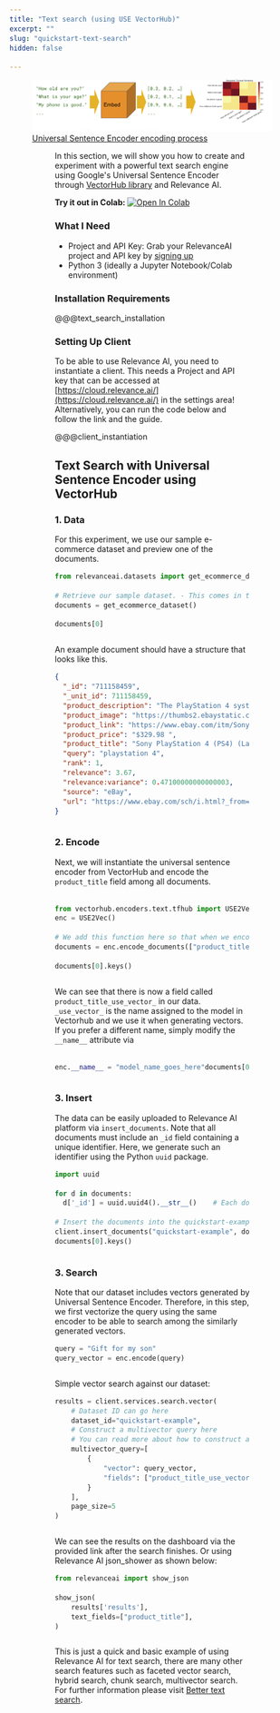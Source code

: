 ```yaml
---
title: "Text search (using USE VectorHub)"
excerpt: ""
slug: "quickstart-text-search"
hidden: false

---
```


<figure>
<img src="https://github.com/RelevanceAI/RelevanceAI-readme-docs/blob/v0.28.0/docs/GETTING_STARTED/example-applications/_assets/RelevanceAI_text_search.png?raw=true" 
     alt="RelevanceAI Text to Image"
     style="width: 100% vertical-align: middle"/> 
<figcaption>
<a href="https://tfhub.dev/google/universal-sentence-encoder/4">Universal Sentence Encoder encoding process</a>
</figcaption>

<figure>

In this section, we will show you how to create and experiment with a powerful text search engine using Google's Universal Sentence Encoder through [VectorHub library](https://github.com/RelevanceAI/vectorhub) and Relevance AI. 

**Try it out in Colab:** [![Open In Colab](https://colab.research.google.com/assets/colab-badge.svg)](https://colab.research.google.com/github/RelevanceAI/RelevanceAI-readme-docs/blob/v0.28.0/docs/GETTING_STARTED/example-applications/_notebooks/RelevanceAI_ReadMe_Quickstart_Text_Search.ipynb)


### What I Need
* Project and API Key: Grab your RelevanceAI project and API key by [signing up](https://cloud.relevance.ai/ )
* Python 3 (ideally a Jupyter Notebook/Colab environment)

### Installation Requirements


@@@text_search_installation


### Setting Up Client

To be able to use Relevance AI, you need to instantiate a client. This needs a Project and API key that can be accessed at [https://cloud.relevance.ai/](https://cloud.relevance.ai/) in the settings area! Alternatively, you can run the code below and follow the link and the guide.


@@@client_instantiation


## Text Search with Universal Sentence Encoder using VectorHub


### 1. Data

For this experiment, we use our sample e-commerce dataset and preview one of the documents.


```python Python (SDK)
from relevanceai.datasets import get_ecommerce_dataset

# Retrieve our sample dataset. - This comes in the form of a list of documents.
documents = get_ecommerce_dataset()

documents[0]
```
```python
```

An example document should have a structure that looks like this.



```json JSON
{
  "_id": "711158459",
  "_unit_id": 711158459,
  "product_description": "The PlayStation 4 system opens the door to an incredible journey through immersive new gaming worlds and a deeply connected gaming community. Step into living, breathing worlds where you are hero of your epic journey. Explore gritty urban environments, vast galactic landscapes, and fantastic historical settings brought to life on an epic scale, without limits. With an astounding launch lineup and over 180 games in development the PS4 system offers more top-tier blockbusters and inventive indie hits than any other next-gen console. The PS4 system is developer inspired, gamer focused. The PS4 system learns how you play and intuitively curates the content you use most often. Fire it up, and your PS4 system points the way to new, amazing experiences you can jump into alone or with friends. Create your own legend using a sophisticated, intuitive network built for gamers. Broadcast your gameplay live and direct to the world, complete with your commentary. Or immortalize your most epic moments and share at the press of a button. Access the best in music, movies, sports and television. PS4 system doesn t require a membership fee to access your digital entertainment subscriptions. You get the full spectrum of entertainment that matters to you on the PS4 system. PlayStation 4: The Best Place to Play The PlayStation 4 system provides dynamic, connected gaming, powerful graphics and speed, intelligent personalization, deeply integrated social capabilities, and innovative second-screen features. Combining unparalleled content, immersive gaming experiences, all of your favorite digital entertainment apps, and PlayStation exclusives, the PS4 system focuses on the gamers.Gamer Focused, Developer InspiredThe PS4 system focuses on the gamer, ensuring that the very best games and the most immersive experiences are possible on the platform.<br>Read more about the PS4 on ebay guides.</br>",
  "product_image": "https://thumbs2.ebaystatic.com/d/l225/m/mzvzEUIknaQclZ801YCY1ew.jpg",
  "product_link": "https://www.ebay.com/itm/Sony-PlayStation-4-PS4-Latest-Model-500-GB-Jet-Black-Console-/321459436277?pt=LH_DefaultDomain_0&hash=item4ad879baf5",
  "product_price": "$329.98 ",
  "product_title": "Sony PlayStation 4 (PS4) (Latest Model)- 500 GB Jet Black Console",
  "query": "playstation 4",
  "rank": 1,
  "relevance": 3.67,
  "relevance:variance": 0.47100000000000003,
  "source": "eBay",
  "url": "https://www.ebay.com/sch/i.html?_from=R40&_trksid=p2050601.m570.l1313.TR11.TRC1.A0.H0.Xplant.TRS0&_nkw=playstation%204"
}
```
```json
```

### 2. Encode

Next, we will instantiate the universal sentence encoder from VectorHub and encode the `product_title` field among all documents. 



```python Python (SDK)

from vectorhub.encoders.text.tfhub import USE2Vec
enc = USE2Vec()

# We add this function here so that when we encode documents, they are good. 
documents = enc.encode_documents(["product_title"], documents)

documents[0].keys()
```
```python
```

We can see that there is now a field called `product_title_use_vector_` in our data. 
`_use_vector_` is the name assigned to the model in Vectorhub and we use it when generating vectors. 
If you prefer a different name, simply modify the `__name__` attribute via


```python Python (SDK)

enc.__name__ = "model_name_goes_here"documents[0].keys()
```
```python
```

### 3. Insert

The data can be easily uploaded to Relevance AI platform via `insert_documents`. Note that all documents must include an `_id` field containing a unique identifier. Here, we generate such an identifier using the Python `uuid` package.



```python Python (SDK)
import uuid

for d in documents:
  d['_id'] = uuid.uuid4().__str__()    # Each document must have an `_id` field

# Insert the documents into the quickstart-example below.
client.insert_documents("quickstart-example", documents)
documents[0].keys()
```
```python
```

### 3. Search

Note that our dataset includes vectors generated by Universal Sentence Encoder. Therefore, in this step, we first vectorize the query using the same encoder to be able to search among the similarly generated vectors.



```python Python (SDK)
query = "Gift for my son"
query_vector = enc.encode(query)
```
```python
```

Simple vector search against our dataset:



```python Python (SDK)
results = client.services.search.vector(
    # Dataset ID can go here
    dataset_id="quickstart-example",
    # Construct a multivector query here
    # You can read more about how to construct a multivector query here: MULTIVECTOR QUERY GOES HERE
    multivector_query=[
        {
            "vector": query_vector,
            "fields": ["product_title_use_vector_"] # Field to search on
        }
    ],
    page_size=5
)
```
```python
```

We can see the results on the dashboard via the provided link after the search finishes. Or using Relevance AI json_shower as shown below:


```python Python (SDK)
from relevanceai import show_json

show_json(
    results['results'],
    text_fields=["product_title"],
)
```
```python
```

This is just a quick and basic example of using Relevance AI for text search, there are many other search features such as faceted vector search, hybrid search, chunk search, multivector search. For further information please visit [Better text search](doc:better-text-search).